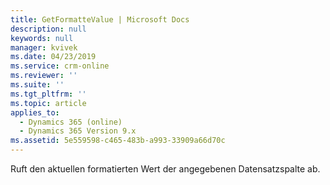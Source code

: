 ```yaml
---
title: GetFormatteValue | Microsoft Docs
description: null
keywords: null
manager: kvivek
ms.date: 04/23/2019
ms.service: crm-online
ms.reviewer: ''
ms.suite: ''
ms.tgt_pltfrm: ''
ms.topic: article
applies_to:
  - Dynamics 365 (online)
  - Dynamics 365 Version 9.x
ms.assetid: 5e559598-c465-483b-a993-33909a66d70c
---
```


Ruft den aktuellen formatierten Wert der angegebenen Datensatzspalte ab.
